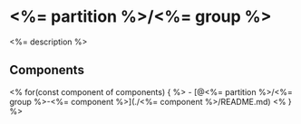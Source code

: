 # <%= partition %>/<%= group %>

<%= description %>

## Components

<% for(const component of components) { %> - [@<%= partition %>/<%= group %>-<%= component %>](./<%= component %>/README.md) <% } %>
